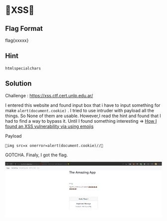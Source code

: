 # 💩XSS💩
## Flag Format
flag{xxxxx}
## Hint
`htmlspecialchars`
## Solution
Challenge : https://xss.ctf.cert.unlp.edu.ar/

I entered this website and found input box that i have to input something
for make `alert(document.cookie)` .
I tried to use intruder with payload all the things.
So None of them are usable.
However,I read the hint and found that I had to find a way to bypass it.
Until I found something interesting => [How I found an XSS vulnerability via using emojis](https://medium.com/@fpatrik/how-i-found-an-xss-vulnerability-via-using-emojis-7ad72de49209)

Payload
```
💋img src=x onerror=alert(document.cookie)//💛
```

GOTCHA.
Finaly, I got the flag.

![](pic/1.JPG)


